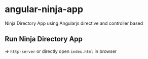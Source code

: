 # angular-ninja-app
Ninja Directory App using Angularjs directive and controller based

## Run Ninja Directory App
  => `http-server` or directly open `index.html` in browser
